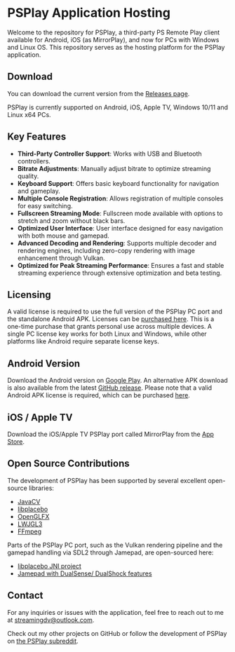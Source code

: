 # PSPlay Application Hosting

Welcome to the repository for PSPlay, a third-party PS Remote Play client available for Android, iOS (as MirrorPlay), and now for PCs with Windows and Linux OS. This repository serves as the hosting platform for the PSPlay application.

## Download
You can download the current version from the [Releases page](https://github.com/streamingdv/PSPlay-Application-Hosting/releases/).

PSPlay is currently supported on Android, iOS, Apple TV, Windows 10/11 and Linux x64 PCs.

## Key Features
- **Third-Party Controller Support**: Works with USB and Bluetooth controllers.
- **Bitrate Adjustments**: Manually adjust bitrate to optimize streaming quality.
- **Keyboard Support**: Offers basic keyboard functionality for navigation and gameplay.
- **Multiple Console Registration**: Allows registration of multiple consoles for easy switching.
- **Fullscreen Streaming Mode**: Fullscreen mode available with options to stretch and zoom without black bars.
- **Optimized User Interface**: User interface designed for easy navigation with both mouse and gamepad.
- **Advanced Decoding and Rendering**: Supports multiple decoder and rendering engines, including zero-copy rendering with image enhancement through Vulkan.
- **Optimized for Peak Streaming Performance**: Ensures a fast and stable streaming experience through extensive optimization and beta testing.

## Licensing
A valid license is required to use the full version of the PSPlay PC port and the standalone Android APK. Licenses can be [purchased here](https://streamingdv.com/shop-list-ns.html).
This is a one-time purchase that grants personal use across multiple devices. A single PC license key works for both Linux and Windows, while other platforms like Android require separate license keys.

## Android Version
Download the Android version on [Google Play](https://play.google.com/store/apps/details?id=psplay.grill.com). An alternative APK download is also available from the
latest [GitHub release](https://github.com/streamingdv/PSPlay-Application-Hosting/releases/). Please note that a valid Android APK license is required, which can be purchased [here](https://streamingdv.com/shop-list-ns).

## iOS / Apple TV
Download the iOS/Apple TV PSPlay port called MirrorPlay from the [App Store](https://apps.apple.com/us/app/mirrorplay-remote-streaming/id1638586503).

## Open Source Contributions
The development of PSPlay has been supported by several excellent open-source libraries:

- [JavaCV](https://github.com/bytedeco/javacv)
- [libplacebo](https://github.com/haasn/libplacebo)
- [OpenGLFX](https://github.com/husker-dev/openglfx)
- [LWJGL3](https://github.com/LWJGL/lwjgl3)
- [FFmpeg](https://github.com/FFmpeg/FFmpeg)

Parts of the PSPlay PC port, such as the Vulkan rendering pipeline and the gamepad handling via SDL2 through Jamepad, are open-sourced here:

- [libplacebo JNI project](https://github.com/streamingdv/libplacebo-jni)
- [Jamepad with DualSense/ DualShock features](https://github.com/grill2010/Jamepad)

## Contact
For any inquiries or issues with the application, feel free to reach out to me at [streamingdv@outlook.com](mailto:streamingdv@outlook.com).

Check out my other projects on GitHub or follow the development of PSPlay on [the PSPlay subreddit](https://www.reddit.com/r/PSPlay/).
